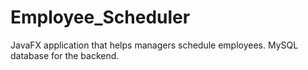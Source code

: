 # Employee_Scheduler
JavaFX application that helps managers schedule employees. MySQL database for the backend. 
